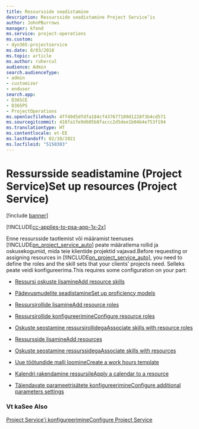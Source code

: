 ```yaml
---
title: Ressursside seadistamine
description: Ressursside seadistamine Project Service’is
author: JohnPBurrows
manager: kfend
ms.service: project-operations
ms.custom:
- dyn365-projectservice
ms.date: 8/03/2018
ms.topic: article
ms.author: ruhercul
audience: Admin
search.audienceType:
- admin
- customizer
- enduser
search.app:
- D365CE
- D365PS
- ProjectOperations
ms.openlocfilehash: 4ff49d5dfdfa184cf437677109d1228f3b4cd571
ms.sourcegitcommit: 418fa1fe9d605b8faccc2d5dee1b04b4e753f194
ms.translationtype: HT
ms.contentlocale: et-EE
ms.lasthandoff: 02/10/2021
ms.locfileid: "5150303"
---
```

# <a name="set-up-resources-project-service"></a><span data-ttu-id="b05e8-103">Ressursside seadistamine (Project Service)</span><span class="sxs-lookup"><span data-stu-id="b05e8-103">Set up resources (Project Service)</span></span>

[!include [banner](../includes/psa-now-project-operations.md)]

[!INCLUDE[cc-applies-to-psa-app-1x-2x](../includes/cc-applies-to-psa-app-1x-2x.md)]

<span data-ttu-id="b05e8-104">Enne ressursside taotlemist või määramist teenuses [!INCLUDE[pn_project_service_auto](../includes/pn-project-service-auto.md)] peate määratlema rollid ja oskusekogumid, mida teie klientide projektid vajavad.</span><span class="sxs-lookup"><span data-stu-id="b05e8-104">Before requesting or assigning resources in [!INCLUDE[pn_project_service_auto](../includes/pn-project-service-auto.md)], you need to define the roles and the skill sets that your clients’ projects need.</span></span> <span data-ttu-id="b05e8-105">Selleks peate veidi konfigureerima.</span><span class="sxs-lookup"><span data-stu-id="b05e8-105">This requires some configuration on your part:</span></span>  
  
-   [<span data-ttu-id="b05e8-106">Ressursi oskuste lisamine</span><span class="sxs-lookup"><span data-stu-id="b05e8-106">Add resource skills</span></span>](../psa/add-resource-skills.md)  
  
-   [<span data-ttu-id="b05e8-107">Pädevusmudelite seadistamine</span><span class="sxs-lookup"><span data-stu-id="b05e8-107">Set up proficiency models</span></span>](../psa/set-up-proficiency-models.md)  
  
-   [<span data-ttu-id="b05e8-108">Ressursirollide lisamine</span><span class="sxs-lookup"><span data-stu-id="b05e8-108">Add resource roles</span></span>](../psa/add-resource-roles.md)  
  
-   [<span data-ttu-id="b05e8-109">Ressursirollide konfigureerimine</span><span class="sxs-lookup"><span data-stu-id="b05e8-109">Configure resource roles</span></span>](../psa/configure-resource-roles.md)  
  
-   [<span data-ttu-id="b05e8-110">Oskuste seostamine ressursirollidega</span><span class="sxs-lookup"><span data-stu-id="b05e8-110">Associate skills with resource roles</span></span>](../psa/associate-skills-with-resource-roles.md)  
  
-   [<span data-ttu-id="b05e8-111">Ressursside lisamine</span><span class="sxs-lookup"><span data-stu-id="b05e8-111">Add resources</span></span>](../psa/add-resources.md)  
  
-   [<span data-ttu-id="b05e8-112">Oskuste seostamine ressurssidega</span><span class="sxs-lookup"><span data-stu-id="b05e8-112">Associate skills with resources</span></span>](../psa/associate-skills-with-resources.md)  
  
-   [<span data-ttu-id="b05e8-113">Uue töötundide malli loomine</span><span class="sxs-lookup"><span data-stu-id="b05e8-113">Create a work hours template</span></span>](../psa/create-work-hours-template.md)  
  
-   [<span data-ttu-id="b05e8-114">Kalendri rakendamine ressursile</span><span class="sxs-lookup"><span data-stu-id="b05e8-114">Apply a calendar to a resource</span></span>](../psa/apply-calendar-resource.md)  
  
-   [<span data-ttu-id="b05e8-115">Täiendavate parameetrisätete konfigureerimine</span><span class="sxs-lookup"><span data-stu-id="b05e8-115">Configure additional parameters settings</span></span>](../psa/configure-additional-parameters-settings.md)  
  
### <a name="see-also"></a><span data-ttu-id="b05e8-116">Vt ka</span><span class="sxs-lookup"><span data-stu-id="b05e8-116">See Also</span></span>  
 [<span data-ttu-id="b05e8-117">Project Service'i konfigureerimine</span><span class="sxs-lookup"><span data-stu-id="b05e8-117">Configure Project Service</span></span>](../psa/configure.md)
